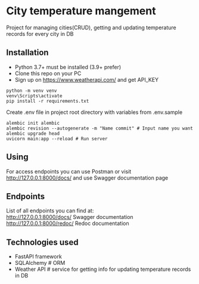 # City temperature mangement

Project for managing cities(CRUD), getting and updating temperature records for every city in DB


## Installation
- Python 3.7+ must be installed (3.9+ prefer)
- Clone this repo on your PC
- Sign up on https://www.weatherapi.com/ and get API_KEY

```shell
python -m venv venv
venv\Scripts\activate
pip install -r requirements.txt
```
Create .env file in project root directory with variables from .env.sample
```shell
alembic init alembic
alembic revision --autogenerate -m "Name commit" # Input name you want
alembic upgrade head
uvicorn main:app --reload # Run server
```

## Using

For access endpoints you can use Postman or visit http://127.0.0.1:8000/docs/ and use Swagger documentation page

## Endpoints

List of all endpoints you can find at:\
http://127.0.0.1:8000/docs/  Swagger documentation\
http://127.0.0.1:8000/redoc/ Redoc documentation

## Technologies used

- FastAPI framework
- SQLAlchemy # ORM
- Weather API # service for getting info for updating temperature records in DB